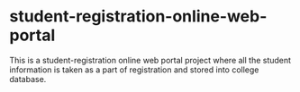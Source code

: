 # student-registration-online-web-portal
This is a student-registration online web portal project where all the student information is taken as a part of registration and stored into college database.
